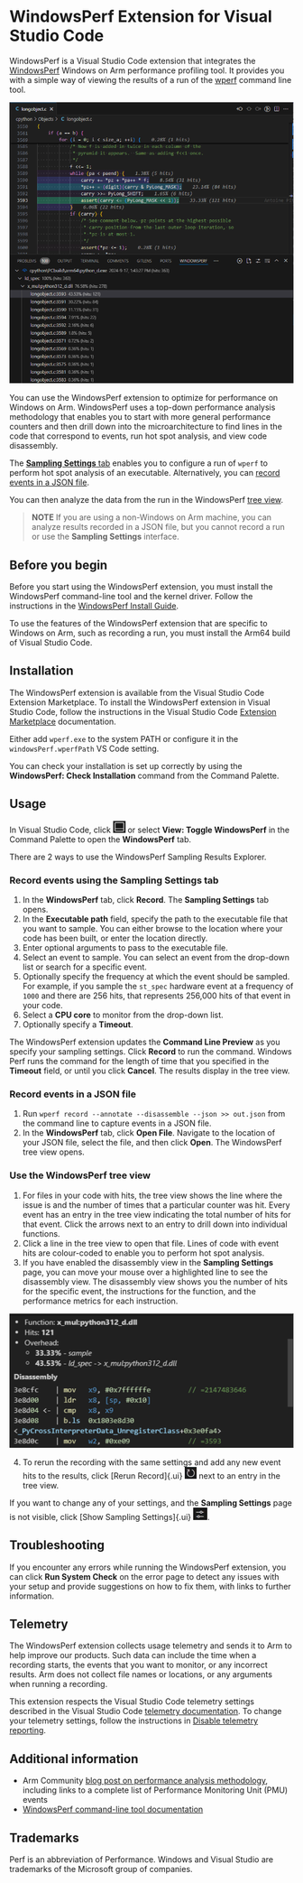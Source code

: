# WindowsPerf Extension for Visual Studio Code

WindowsPerf is a Visual Studio Code extension that integrates the [WindowsPerf](https://gitlab.com/Linaro/WindowsPerf/windowsperf) Windows on Arm performance profiling tool. It provides you with a simple way of viewing the results of a run of the [wperf](https://gitlab.com/Linaro/WindowsPerf/windowsperf/-/blob/main/wperf/README.md?ref_type=heads) command line tool.

![WindowsPerf Sampling Results Explorer showing hot spot highlighting](docs/winperf.png)

You can use the WindowsPerf extension to optimize for performance on Windows on Arm. WindowsPerf uses a top-down performance analysis methodology that enables you to start with more general performance counters and then drill down into the microarchitecture to find lines in the code that correspond to events, run hot spot analysis, and view code disassembly.

The [**Sampling Settings** tab](#record-events-using-the-sampling-settings-tab) enables you to configure a run of `wperf` to perform hot spot analysis of an executable. Alternatively, you can [record events in a JSON file](#record-events-in-a-json-file).

You can then analyze the data from the run in the WindowsPerf [tree view](#use-the-windowsperf-tree-view).

> **NOTE**
> If you are using a non-Windows on Arm machine, you can analyze results recorded in a JSON file, but you cannot record a run or use the **Sampling Settings** interface.

## Before you begin

Before you start using the WindowsPerf extension, you must install the WindowsPerf command-line tool and the kernel driver. Follow the instructions in the [WindowsPerf Install Guide](https://learn.arm.com/install-guides/wperf/).

To use the features of the WindowsPerf extension that are specific to Windows on Arm, such as recording a run, you must install the Arm64 build of Visual Studio Code.

## Installation

The WindowsPerf extension is available from the Visual Studio Code Extension Marketplace. To install the WindowsPerf extension in Visual Studio Code, follow the instructions in the Visual Studio Code [Extension Marketplace](https://code.visualstudio.com/docs/editor/extension-marketplace) documentation.

Either add `wperf.exe` to the system PATH or configure it in the `windowsPerf.wperfPath` VS Code setting.

You can check your installation is set up correctly by using the **WindowsPerf: Check Installation** command from the Command Palette.

## Usage

In Visual Studio Code, click ![VS Code toggle panel icon](docs/toggle-panel.png) or select **View: Toggle WindowsPerf** in the Command Palette to open the **WindowsPerf** tab.

There are 2 ways to use the WindowsPerf Sampling Results Explorer.

### Record events using the Sampling Settings tab

1. In the **WindowsPerf** tab, click **Record**. The **Sampling Settings** tab opens.
2. In the **Executable path** field, specify the path to the executable file that you want to sample. You can either browse to the location where your code has been built, or enter the location directly.
3. Enter optional arguments to pass to the executable file.
4. Select an event to sample. You can select an event from the drop-down list or search for a specific event.
5. Optionally specify the frequency at which the event should be sampled. For example, if you sample the `st_spec` hardware event at a frequency of `1000` and there are 256 hits, that represents 256,000 hits of that event in your code.
6. Select a **CPU core** to monitor from the drop-down list.
7. Optionally specify a **Timeout**.

The WindowsPerf extension updates the **Command Line Preview** as you specify your sampling settings. Click **Record** to run the command. Windows Perf runs the command for the length of time that you specified in the **Timeout** field, or until you click **Cancel**. The results display in the tree view.

### Record events in a JSON file

1. Run `wperf record --annotate --disassemble --json >> out.json` from the command line to capture events in a JSON file.
2. In the **WindowsPerf** tab, click **Open File**. Navigate to the location of your JSON file, select the file, and then click **Open**. The WindowsPerf tree view opens.

### Use the WindowsPerf tree view

1. For files in your code with hits, the tree view shows the line where the issue is and the number of times that a particular counter was hit. Every event has an entry in the tree view indicating the total number of hits for that event. Click the arrows next to an entry to drill down into individual functions.
2. Click a line in the tree view to open that file. Lines of code with event hits are colour-coded to enable you to perform hot spot analysis.
3. If you have enabled the disassembly view in the **Sampling Settings** page, you can move your mouse over a highlighted line to see the disassembly view. The disassembly view shows you the number of hits for the specific event, the instructions for the function, and the performance metrics for each instruction.

![WindowsPerf code disassembly view](/docs/disassembly-view.png)

4. To rerun the recording with the same settings and add any new event hits to the results, click [Rerun Record]{.ui} ![Rerun Record button](/docs/rerun-record.png) next to an entry in the tree view.

If you want to change any of your settings, and the **Sampling Settings** page is not visible, click [Show Sampling Settings]{.ui} ![Show Sampling Settings](/docs/show-ss.png).

## Troubleshooting

If you encounter any errors while running the WindowsPerf extension, you can click **Run System Check** on the error page to detect any issues with your setup and provide suggestions on how to fix them, with links to further information.

## Telemetry

The WindowsPerf extension collects usage telemetry and sends it to Arm to help improve our products. Such data can include the time when a recording starts, the events that you want to monitor, or any incorrect results. Arm does not collect file names or locations, or any arguments when running a recording.

This extension respects the Visual Studio Code telemetry settings described in the Visual Studio Code [telemetry documentation](https://code.visualstudio.com/docs/getstarted/telemetry). To change your telemetry settings, follow the instructions in [Disable telemetry reporting](https://code.visualstudio.com/docs/getstarted/telemetry#_disable-telemetry-reporting).

## Additional information

-   Arm Community [blog post on performance analysis methodology](https://community.arm.com/arm-community-blogs/b/infrastructure-solutions-blog/posts/arm-neoverse-n1-performance-analysis-methodology), including links to a complete list of Performance Monitoring Unit (PMU) events
-   [WindowsPerf command-line tool documentation](https://gitlab.com/Linaro/WindowsPerf/windowsperf/-/blob/main/wperf/README.md?ref_type=heads)

## Trademarks

Perf is an abbreviation of Performance. Windows and Visual Studio are trademarks of the Microsoft group of companies.
